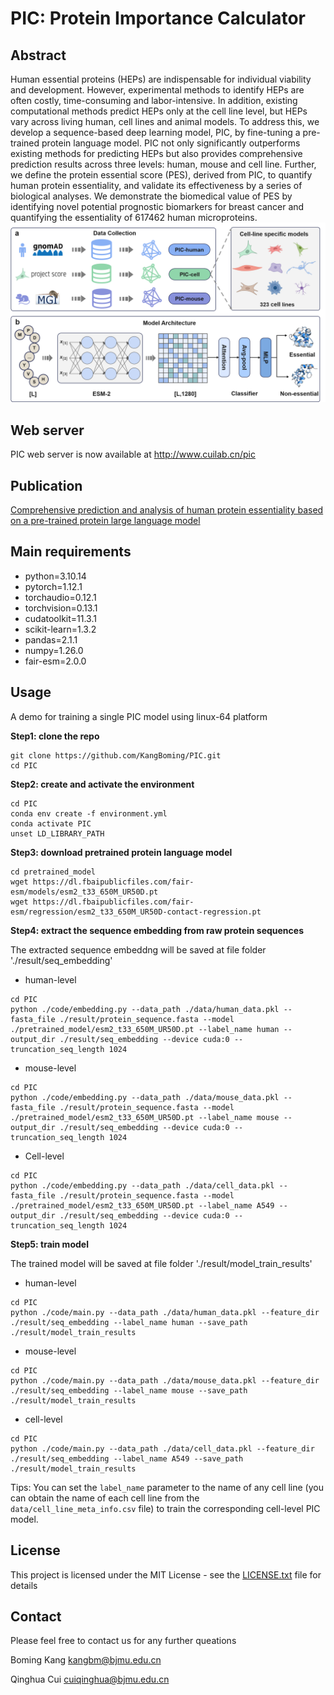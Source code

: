 # PIC: Protein Importance Calculator

## Abstract
Human essential proteins (HEPs) are indispensable for individual viability and development. However, experimental methods to identify HEPs are often costly, time-consuming and labor-intensive. In addition, existing computational methods predict HEPs only at the cell line level, but HEPs vary across living human, cell lines and animal models. To address this, we develop a sequence-based deep learning model, PIC, by fine-tuning a pre-trained protein language model. PIC not only significantly outperforms existing methods for predicting HEPs but also provides comprehensive prediction results across three levels: human, mouse and cell line. Further, we define the protein essential score (PES), derived from PIC, to quantify human protein essentiality, and validate its effectiveness by a series of biological analyses. We demonstrate the biomedical value of PES by identifying novel potential prognostic biomarkers for breast cancer and quantifying the essentiality of 617462 human microproteins. 
![Overview](Workflow.png)


## Web server
PIC web server is now available at http://www.cuilab.cn/pic


## Publication
[Comprehensive prediction and analysis of human protein essentiality based on a pre-trained protein large language model](https://www.biorxiv.org/content/10.1101/2024.03.26.586900v1)
## Main requirements
* python=3.10.14
* pytorch=1.12.1
* torchaudio=0.12.1
* torchvision=0.13.1
* cudatoolkit=11.3.1
* scikit-learn=1.3.2
* pandas=2.1.1
* numpy=1.26.0
* fair-esm=2.0.0
## Usage
A demo for training a single PIC model using linux-64 platform

**Step1: clone the repo**
```
git clone https://github.com/KangBoming/PIC.git
cd PIC
```

**Step2: create and activate the environment**
```
cd PIC
conda env create -f environment.yml
conda activate PIC
unset LD_LIBRARY_PATH
```

**Step3: download pretrained protein language model**
```
cd pretrained_model
wget https://dl.fbaipublicfiles.com/fair-esm/models/esm2_t33_650M_UR50D.pt
wget https://dl.fbaipublicfiles.com/fair-esm/regression/esm2_t33_650M_UR50D-contact-regression.pt
```

**Step4: extract the sequence embedding from raw protein sequences** 

The extracted sequence embeddng will be saved at file folder './result/seq_embedding'


* human-level
```
cd PIC
python ./code/embedding.py --data_path ./data/human_data.pkl --fasta_file ./result/protein_sequence.fasta --model ./pretrained_model/esm2_t33_650M_UR50D.pt --label_name human --output_dir ./result/seq_embedding --device cuda:0 --truncation_seq_length 1024
```

* mouse-level
```
cd PIC
python ./code/embedding.py --data_path ./data/mouse_data.pkl --fasta_file ./result/protein_sequence.fasta --model ./pretrained_model/esm2_t33_650M_UR50D.pt --label_name mouse --output_dir ./result/seq_embedding --device cuda:0 --truncation_seq_length 1024
```


* Cell-level
```
cd PIC
python ./code/embedding.py --data_path ./data/cell_data.pkl --fasta_file ./result/protein_sequence.fasta --model ./pretrained_model/esm2_t33_650M_UR50D.pt --label_name A549 --output_dir ./result/seq_embedding --device cuda:0 --truncation_seq_length 1024
```




**Step5: train model**

The trained model will be saved at file folder './result/model_train_results'

* human-level
```
cd PIC
python ./code/main.py --data_path ./data/human_data.pkl --feature_dir ./result/seq_embedding --label_name human --save_path ./result/model_train_results 
```

* mouse-level
```
cd PIC
python ./code/main.py --data_path ./data/mouse_data.pkl --feature_dir ./result/seq_embedding --label_name mouse --save_path ./result/model_train_results 
```

* cell-level 
```
cd PIC
python ./code/main.py --data_path ./data/cell_data.pkl --feature_dir ./result/seq_embedding --label_name A549 --save_path ./result/model_train_results 
```
Tips: You can set the `label_name` parameter  to the name of any cell line (you can obtain the name of each cell line from the `data/cell_line_meta_info.csv` file) to train the corresponding cell-level PIC model. 



## License
This project is licensed under the MIT License - see the [LICENSE.txt](https://github.com/KangBoming/PIC/blob/main/LICENSE) file for details


## Contact
Please feel free to contact us for any further queations

Boming Kang <kangbm@bjmu.edu.cn>

Qinghua Cui <cuiqinghua@bjmu.edu.cn>


